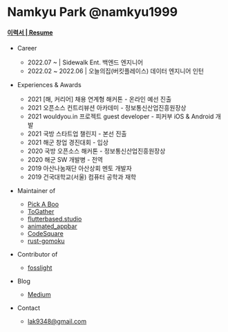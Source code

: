 # Namkyu Park @namkyu1999

#### [이력서 | Resume](https://www.namkyu.codes/)

- Career
  * 2022.07 ~          | Sidewalk Ent. 백엔드 엔지니어
  * 2022.02 ~ 2022.06  | 오늘의집(버킷플레이스) 데이터 엔지니어 인턴

- Experiences & Awards
  * 2021 [해, 커리어] 채용 연계형 해커톤 - 온라인 예선 진출
  * 2021 오픈소스 컨트리뷰션 아카데미 - 정보통신산업진흥원장상
  * 2021 wouldyou.in 프로젝트 guest developer - 피커부 iOS & Android 개발
  * 2021 국방 스타트업 챌린지 - 본선 진출
  * 2021 해군 창업 경진대회 - 입상
  * 2020 국방 오픈소스 해커톤 - 정보통신산업진흥원장상
  * 2020 해군 SW 개발병 - 전역
  * 2019 아산나눔재단 아산상회 멘토 개발자
  * 2019 건국대학교(서울) 컴퓨터 공학과 재학

- Maintainer of
  * [Pick A Boo](https://apps.apple.com/kr/app/%ED%94%BC%EC%BB%A4%EB%B6%80/id1579262753#?platform=iphone)
  * [ToGather](https://github.com/wouldyou-in/ToGather)
  * [flutterbased.studio](https://flutterbased.studio)
  * [animated_appbar](https://github.com/namkyu1999/animated_appbar)
  * [CodeSquare](https://github.com/osamhack2020/WEB_CodeSquare_AmongUs)
  * [rust-gomoku](https://github.com/namkyu1999/rust-gomoku)
  
- Contributor of
  * [fosslight](https://github.com/fosslight/fosslight)

- Blog
  * [Medium](https://trialxxerror.medium.com)

- Contact
  * lak9348@gmail.com
